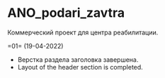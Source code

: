 # ANO_podari_zavtra
Коммерческий проект для центра реабилитации.



=01= (19-04-2022)
- Верстка раздела заголовка завершена.
- Layout of the header section is completed.
